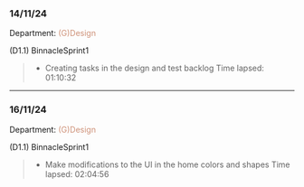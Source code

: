 ### 14/11/24
Department: <span style="color:#CE9178;">(G)Design</span>   

(D1.1) BinnacleSprint1 
>- Creating tasks in the design and test backlog
Time lapsed: 01:10:32
---
### 16/11/24
Department: <span style="color:#CE9178;">(G)Design</span>   

(D1.1) BinnacleSprint1 
>- Make modifications to the UI in the home colors and shapes
Time lapsed: 02:04:56


